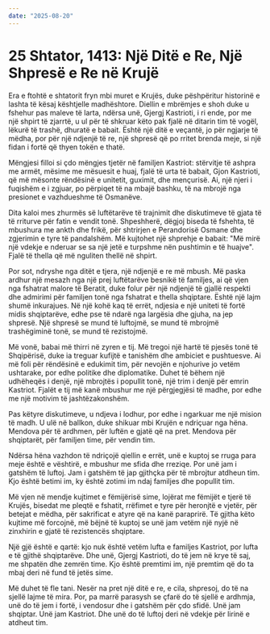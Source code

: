 ```yaml
---
date: "2025-08-20"
---
```


# 25 Shtator, 1413: Një Ditë e Re, Një Shpresë e Re në Krujë

Era e ftohtë e shtatorit fryn mbi muret e Krujës, duke pëshpëritur historinë e lashta të kësaj kështjelle madhështore.  Diellin e mbrëmjes e shoh duke u fshehur pas maleve të larta, ndërsa unë, Gjergj Kastrioti, i ri ende, por me një shpirt të zjarrtë, u ul për të shkruar këto pak fjalë në ditarin tim të vogël, lëkurë të trashë, dhuratë e babait.  Është një ditë e veçantë, jo për ngjarje të mëdha, por për një ndjenjë të re, një shpresë që po rritet brenda meje, si një fidan i fortë që thyen tokën e thatë.

Mëngjesi filloi si çdo mëngjes tjetër në familjen Kastriot: stërvitje të ashpra me armët, mësime me mësuesit e huaj, fjalë të urta të babait, Gjon Kastrioti, që më mësonte rëndësinë e unitetit, guximit, dhe mençurisë. Ai, një njeri i fuqishëm e i zgjuar, po përpiqet të na mbajë bashku, të na mbrojë nga presionet e vazhdueshme të Osmanëve.

Dita kaloi mes zhurmës së luftëtarëve të trajnimit dhe diskutimeve të gjata të të rriturve për fatin e vendit tonë.  Shpeshherë, dëgjoj biseda të fshehta, të mbushura me ankth dhe frikë, për shtrirjen e Perandorisë Osmane dhe zgjerimin e tyre të pandalshëm.  Më kujtohet një shprehje e babait: "Më mirë një vdekje e nderuar se sa një jetë e turpshme nën pushtimin e të huajve". Fjalë të thella që më nguliten thellë në shpirt.

Por sot, ndryshe nga ditët e tjera, një ndjenjë e re më mbush. Më paska ardhur një mesazh nga një prej luftëtarëve besnikë të familjes, ai që vjen nga fshatrat malore të Beratit, duke folur për një ndjenjë të gjallë  respekti dhe admirimi për familjen tonë nga fshatrat e thella shqiptare. Është një lajm shumë inkurajues. Në një kohë kaq të errët, ndjesia e një uniteti të fortë midis shqiptarëve, edhe pse të ndarë nga largësia dhe gjuha, na jep shpresë.  Një shpresë se mund të luftojmë, se mund të mbrojmë trashëgiminë tonë, se mund të rezistojmë.

Më vonë, babai më thirri në zyren e tij.  Më tregoi një hartë të pjesës tonë të Shqipërisë, duke ia treguar kufijtë e tanishëm dhe ambiciet e pushtuesve.  Ai më foli për rëndësinë e edukimit tim, për nevojën e njohurive jo vetëm ushtarake, por edhe politike dhe diplomatike.  Duhet të bëhem një udhëheqës i denjë, një mbrojtës i popullit tonë, një trim i denjë për emrin Kastriot.  Fjalët e tij më kanë mbushur me një përgjegjësi të madhe, por edhe me një motivim të jashtëzakonshëm.

Pas këtyre diskutimeve, u ndjeva i lodhur, por edhe i ngarkuar me një mision të madh. U ulë në ballkon, duke shikuar mbi Krujën e ndriçuar nga hëna. Mendova për të ardhmen, për luftën e gjatë që na pret. Mendova për shqiptarët, për familjen time, për vendin tim.

Ndërsa hëna vazhdon të ndriçojë qiellin e errët, unë e kuptoj se rruga para meje është e vështirë, e mbushur me sfida dhe rreziqe. Por unë jam i gatshëm të luftoj. Jam i gatshëm të jap gjithçka për të mbrojtur atdheun tim.  Kjo është betimi im, ky është zotimi im ndaj familjes dhe popullit tim.

Më vjen në mendje kujtimet e fëmijërisë sime, lojërat me fëmijët e tjerë të Krujës, bisedat me pleqtë e fshatit, rrëfimet e tyre për heronjtë e vjetër, për betejat e mëdha, për sakrificat e atyre që na kanë paraprirë.  Të gjitha këto kujtime më forcojnë, më bëjnë të kuptoj se unë jam vetëm një nyjë në zinxhirin e gjatë të rezistencës shqiptare.

Një gjë është e qartë:  kjo nuk është vetëm lufta e familjes Kastriot, por lufta e të gjithë shqiptarëve.  Dhe unë, Gjergj Kastrioti, do të jem në krye të saj, me shpatën dhe zemrën time.  Kjo është premtimi im, një premtim që do ta mbaj deri në fund të jetës sime.

Më duhet të fle tani.  Nesër na pret një ditë e re, e cila, shpresoj, do të na sjellë lajme të mira.  Por, pa marrë parasysh se çfarë do të sjellë e ardhmja, unë do të jem i fortë, i vendosur dhe i gatshëm për çdo sfidë.  Unë jam shqiptar.  Unë jam Kastriot.  Dhe unë do të luftoj deri në vdekje për lirinë e atdheut tim.
